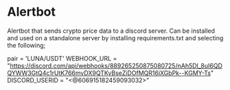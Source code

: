 # Alertbot
 
Alertbot that sends crypto price data to a discord server.
Can be installed and used on a standalone server by installing requirements.txt and selecting the following;

pair = 'LUNA/USDT'
WEBHOOK_URL = "https://discord.com/api/webhooks/889265250875080725/nAh5DI_8uI6QDQYWW3GtQ4c1rUtK766mvDX9QTKyBseZiDOfMQR16iXGbPk--KGMY-Ts"
DISCORD_USERID = "<@606915182459093032>"